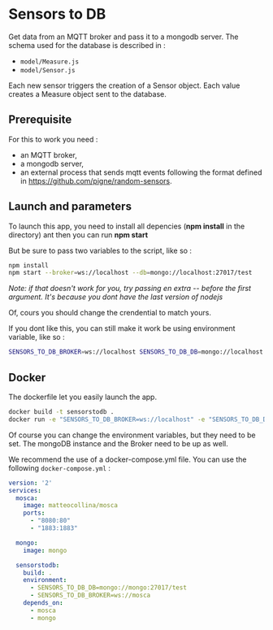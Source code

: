 # Sensors to DB

Get data from an MQTT broker and pass it to a mongodb server. The schema used for the database is described in :

- `model/Measure.js`
- `model/Sensor.js`

Each new sensor triggers the creation of a  Sensor object. Each value creates a Measure object sent to the database.

## Prerequisite

For this to work you need :

- an MQTT broker,
- a mongodb server,
- an external process that sends mqtt events following the format defined in <https://github.com/pigne/random-sensors>.


## Launch and parameters

To launch this app, you need to install all depencies (**npm install** in the directory) ant then you can run **npm start**

But be sure to pass two variables to the script, like so :
```bash
npm install
npm start --broker=ws://localhost --db=mongo://localhost:27017/test
```
_Note: if that doesn't work for you, try passing en extra -- before the first argument. It's because you dont have the last version of nodejs_

Of, cours you should change the crendential to match yours.

If you dont like this, you can still make it work be using environment variable, like so :
```bash
SENSORS_TO_DB_BROKER=ws://localhost SENSORS_TO_DB_DB=mongo://localhost:27017/test npm start
```

## Docker

The dockerfile let you easily launch the app.
~~~bash
docker build -t sensorstodb .
docker run -e "SENSORS_TO_DB_BROKER=ws://localhost" -e "SENSORS_TO_DB_DB=mongo://localhost:27017/test" sensorstodb
~~~

Of course you can change the environment variables, but they need to be set. The mongoDB instance and the Broker need to be up as well.

We recommend the use of a docker-compose.yml file. You can use the following `docker-compose.yml` :

```yaml
version: '2'
services:
  mosca:
    image: matteocollina/mosca
    ports:
      - "8080:80"
      - "1883:1883"

  mongo:
    image: mongo

  sensorstodb:
    build: .
    environment:
      - SENSORS_TO_DB_DB=mongo://mongo:27017/test
      - SENSORS_TO_DB_BROKER=ws://mosca
    depends_on:
      - mosca
      - mongo
```
